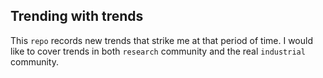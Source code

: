 
## Trending with trends

This `repo` records new trends that strike me at that period of time.
I would like to cover trends in both `research` community and the real `industrial` community.
